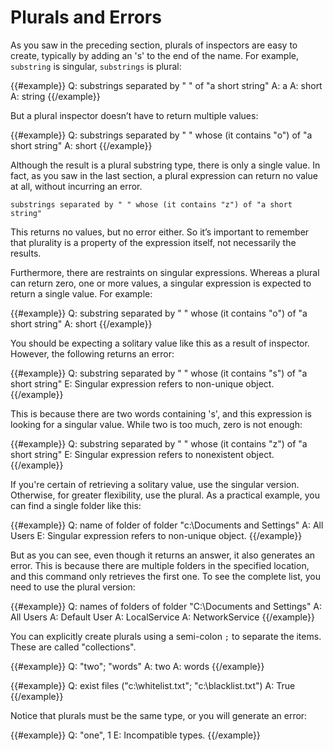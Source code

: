 # Plurals and Errors

As you saw in the preceding section, plurals of inspectors are easy to create,
typically by adding an 's' to the end of the name. For example, `substring` is
singular, `substrings` is plural:

{{#example}}
Q: substrings separated by " " of "a short string"
A: a
A: short
A: string
{{/example}}

But a plural inspector doesn’t have to return multiple values:

{{#example}}
Q: substrings separated by " " whose (it contains "o") of "a short string"
A: short
{{/example}}

Although the result is a plural substring type, there is only a single value. In
fact, as you saw in the last section, a plural expression can return no value at
all, without incurring an error.

````
substrings separated by " " whose (it contains "z") of "a short string"
````

This returns no values, but no error either. So it’s important to remember that
plurality is a property of the expression itself, not necessarily the results.

Furthermore, there are restraints on singular expressions. Whereas a plural can
return zero, one or more values, a singular expression is expected to return a
single value. For example:

{{#example}}
Q: substring separated by " " whose (it contains "o") of "a short string"
A: short
{{/example}}

You should be expecting a solitary value like this as a result of inspector.
However, the following returns an error:

{{#example}}
Q: substring separated by " " whose (it contains "s") of "a short string"
E: Singular expression refers to non-unique object.
{{/example}}

This is because there are two words containing 's', and this expression is
looking for a singular value. While two is too much, zero is not enough:

{{#example}}
Q: substring separated by " " whose (it contains "z") of "a short string"
E: Singular expression refers to nonexistent object.
{{/example}}

If you're certain of retrieving a solitary value, use the singular version.
Otherwise, for greater flexibility, use the plural. As a practical example, you
can find a single folder like this:

{{#example}}
Q: name of folder of folder "c:\Documents and Settings"
A: All Users
E: Singular expression refers to non-unique object. 
{{/example}}

But as you can see, even though it returns an answer, it also generates an
error. This is because there are multiple folders in the specified location, and
this command only retrieves the first one. To see the complete list, you need to
use the plural version:

{{#example}}
Q: names of folders of folder "C:\Documents and Settings"
A: All Users
A: Default User
A: LocalService
A: NetworkService
{{/example}}

You can explicitly create plurals using a semi-colon `;` to separate the items.
These are called "collections".

{{#example}}
Q: "two"; "words"
A: two
A: words
{{/example}}

{{#example}}
Q: exist files ("c:\whitelist.txt"; "c:\blacklist.txt")
A: True
{{/example}}

Notice that plurals must be the same type, or you will generate an error:

{{#example}}
Q: "one", 1
E: Incompatible types.
{{/example}}
